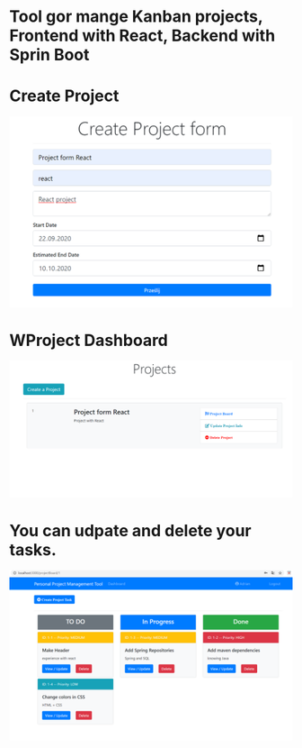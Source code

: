 
# Tool gor mange Kanban projects, Frontend with React, Backend with Sprin Boot 

# Create Project

![cover](toReadme/r1.png)

# WProject Dashboard

![cover](toReadme/r2.png)

# You can udpate and delete your tasks.

![cover](toReadme/r3.png)